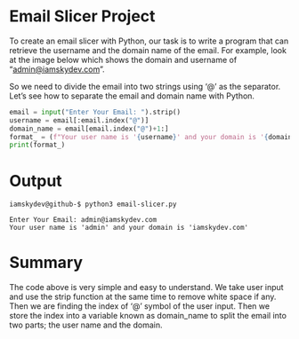 # Email Slicer Project

To create an email slicer with Python, our task is to write a program that can retrieve the username and the domain name of the email. For example, look at the image below which shows the domain and username of “admin@iamskydev.com”.

So we need to divide the email into two strings using ‘@’ as the separator. Let’s see how to separate the email and domain name with Python.
```py
email = input("Enter Your Email: ").strip()
username = email[:email.index("@")]
domain_name = email[email.index("@")+1:]
format_ = (f"Your user name is '{username}' and your domain is '{domain_name}'")
print(format_)
```

# Output
```terminal
iamskydev@github-$ python3 email-slicer.py

Enter Your Email: admin@iamskydev.com
Your user name is 'admin' and your domain is 'iamskydev.com'
```
# Summary

The code above is very simple and easy to understand. We take user input and use the strip function at the same time to remove white space if any. Then we are finding the index of ‘@’ symbol of the user input. Then we store the index into a variable known as domain_name to split the email into two parts; the user name and the domain.
